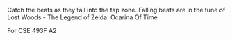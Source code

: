 Catch the beats as they fall into the tap zone. Falling beats are in the tune of Lost Woods - The Legend of Zelda: Ocarina Of Time 

For CSE 493F A2
